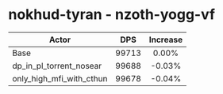 # nokhud-tyran - nzoth-yogg-vf
| Actor | DPS | Increase |
|---|:---:|:---:|
|Base|99713|0.00%|
|dp_in_pl_torrent_nosear|99688|-0.03%|
|only_high_mfi_with_cthun|99678|-0.04%|
